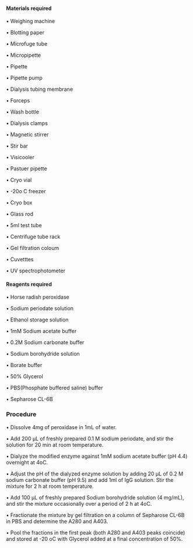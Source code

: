 #### Materials required
 
•	Weighing machine

•	Blotting paper

•	Microfuge tube

•	Micropipette

•	Pipette

•	Pipette pump

•	Dialysis tubing membrane

•	Forceps

•	Wash bottle

•	Dialysis clamps

•	Magnetic stirrer

•	Stir bar

•	Visicooler

•	Pastuer pipette

•	Cryo vial

•	-20o C freezer

•	Cryo box

•	Glass rod

•	5ml test tube

•	Centrifuge tube rack

•	Gel filtration coloum

•	Cuvetttes

•	UV spectrophotometer
 
 
#### Reagents required
 
•	 Horse radish peroxidase

•	 Sodium periodate solution

•	 Ethanol storage solution

•	 1mM Sodium acetate buffer

•	 0.2M Sodium carbonate buffer

•	 Sodium borohydride solution

•	 Borate buffer

•	 50% Glycerol

•	 PBS(Phosphate buffered saline) buffer

•	 Sepharose CL-6B
 
 
### Procedure
 
•	Dissolve 4mg of peroxidase in 1mL of water.

•	Add 200 µL of freshly prepared 0.1 M sodium periodate, and stir the solution for 20 min at
room temperature.

•	Dialyze the modified enzyme against 1mM sodium acetate buffer (pH 4.4) overnight
at 4oC. 

•	Adjust the pH of the dialyzed enzyme solution by adding 20 µL of 0.2 M sodium carbonate buffer (pH 9.5) and add 1ml of IgG solution. Stir the mixture for 2 h at room temperature.

•	Add 100 µL of freshly prepared Sodium borohydride solution (4 mg/mL), and stir the
mixture occasionally over a period of 2 h at 4oC. 

•	Fractionate the mixture by gel filtration on a column of Sepharose CL-6B in PBS and determine the A280 and A403. 

•	Pool the fractions in the first peak (both A280 and A403 peaks coincide) and stored at -20 oC with Glycerol added at a final concentration of 50%.

